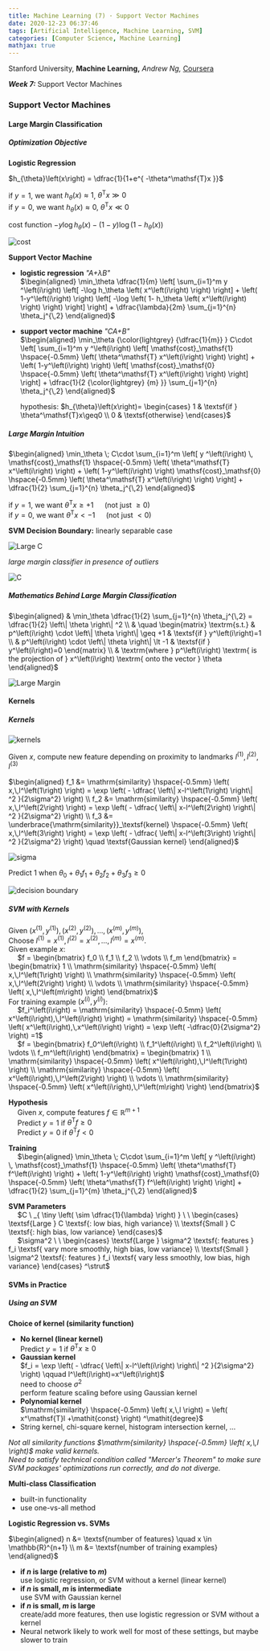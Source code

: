 ```yaml
---
title: Machine Learning (7) · Support Vector Machines
date: 2020-12-23 06:37:46
tags: [Artificial Intelligence, Machine Learning, SVM]
categories: [Computer Science, Machine Learning]
mathjax: true
---
```


Stanford University, **Machine Learning,** *Andrew Ng,* [Coursera]( https://www.coursera.org/learn/machine-learning/home/info )

***Week 7:*** Support Vector Machines

### Support Vector Machines

#### Large Margin Classification

##### Optimization Objective

**Logistic Regression**

$h_{\theta}\left(x\right) = \dfrac{1}{1+e^{ -\theta^\mathsf{T}x }}$

if $y=1$, we want $h_{\theta}\left(x\right)\approx1$, $\theta^\mathsf{T}x\gg0$<br>
if $y=0$, we want $h_{\theta}\left(x\right)\approx0$, $\theta^\mathsf{T}x\ll0$

cost function $-y \log h_{\theta}\left(x\right) - \left(1-y\right) \log \left( 1- h_{\theta}\left(x\right) \right)$

<!-- more -->

![cost](Machine-Learning-Andrew-Ng-7/1.png)

**Support Vector Machine**

- **logistic regression** *"A+λB"*  
  $\begin{aligned} \min_\theta \dfrac{1}{m} \left[ \sum_{i=1}^m y ^\left(i\right) \left[ -\log h_\theta \left( x^\left(i\right) \right) \right] + \left( 1-y^\left(i\right) \right) \left[ -\log \left( 1- h_\theta \left( x^\left(i\right) \right) \right) \right] \right] + \dfrac{\lambda}{2m} \sum_{j=1}^{n} \theta_j^{\,2} \end{aligned}$

- **support vector machine** *"CA+B"*  
  $\begin{aligned} \min_\theta {\color{lightgrey} {\dfrac{1}{m}} } C\cdot \left[ \sum_{i=1}^m y ^\left(i\right) \left[ \mathsf{cost}_\mathsf{1} \hspace{-0.5mm} \left( \theta^\mathsf{T} x^\left(i\right) \right) \right] + \left( 1-y^\left(i\right) \right) \left[ \mathsf{cost}_\mathsf{0} \hspace{-0.5mm} \left( \theta^\mathsf{T} x^\left(i\right) \right) \right] \right] + \dfrac{1}{2 {\color{lightgrey} {m} }} \sum_{j=1}^{n} \theta_j^{\,2} \end{aligned}$

  hypothesis: $h_{\theta}\left(x\right)= \begin{cases} 1 & \textsf{if } \theta^\mathsf{T}x\geq0 \\ 0 & \textsf{otherwise} \end{cases}$

##### Large Margin Intuition

$\begin{aligned} \min_\theta \; C\cdot \sum_{i=1}^m \left[ y ^\left(i\right) \, \mathsf{cost}_\mathsf{1} \hspace{-0.5mm} \left( \theta^\mathsf{T} x^\left(i\right) \right) + \left( 1-y^\left(i\right) \right) \mathsf{cost}_\mathsf{0} \hspace{-0.5mm} \left( \theta^\mathsf{T} x^\left(i\right) \right) \right] + \dfrac{1}{2} \sum_{j=1}^{n} \theta_j^{\,2} \end{aligned}$

if $y=1$, we want $\theta^\mathsf{T}x\geq+1$ &emsp; (not just $\geq0$)<br>
if $y=0$, we want $\theta^\mathsf{T}x\lt-1$ &emsp; (not just $\lt0$)

**SVM Decision Boundary:** linearly separable case

![Large C](Machine-Learning-Andrew-Ng-7/2.png)

*large margin classifier in presence of outliers*

![C](Machine-Learning-Andrew-Ng-7/3.png)

##### Mathematics Behind Large Margin Classification

$\begin{aligned} & \min_\theta \dfrac{1}{2} \sum_{j=1}^{n} \theta_j^{\,2} = \dfrac{1}{2} \left\| \theta \right\| ^2 \\ & \quad \begin{matrix} \textrm{s.t.} & p^\left(i\right) \cdot \left\| \theta \right\| \geq +1 & \textsf{if } y^\left(i\right)=1 \\ & p^\left(i\right) \cdot \left\| \theta \right\| \lt -1 & \textsf{if } y^\left(i\right)=0 \end{matrix} \\ & \textrm{where } p^\left(i\right) \textrm{ is the projection of } x^\left(i\right) \textrm{ onto the vector } \theta \end{aligned}$

![Large Margin](Machine-Learning-Andrew-Ng-7/4.png)

#### Kernels

##### Kernels

![kernels](Machine-Learning-Andrew-Ng-7/5.png)

Given $x$, compute new feature depending on proximity to landmarks $l^\left(1\right) ,\, l^\left(2\right) ,\, l^\left(3\right)$

$\begin{aligned} f_1 &= \mathrm{similarity} \hspace{-0.5mm} \left( x,\,l^\left(1\right) \right) = \exp \left( - \dfrac{ \left\| x-l^\left(1\right) \right\| ^2 }{2\sigma^2} \right) \\ f_2 &= \mathrm{similarity} \hspace{-0.5mm} \left( x,\,l^\left(2\right) \right) = \exp \left( - \dfrac{ \left\| x-l^\left(2\right) \right\| ^2 }{2\sigma^2} \right) \\ f_3 &= \underbrace{\mathrm{similarity}}_\textsf{kernel} \hspace{-0.5mm} \left( x,\,l^\left(3\right) \right) = \exp \left( - \dfrac{ \left\| x-l^\left(3\right) \right\| ^2 }{2\sigma^2} \right) \quad \textsf{Gaussian kernel} \end{aligned}$

![sigma](Machine-Learning-Andrew-Ng-7/6.png)

Predict $1$ when $\theta_0 + \theta_1f_1 + \theta_2f_2 + \theta_3f_3 \geq 0$

![decision boundary](Machine-Learning-Andrew-Ng-7/7.png)

##### SVM with Kernels

Given $\left(x^\left(1\right),\,y^\left(1\right)\right) ,\, \left(x^\left(2\right),\,y^\left(2\right)\right) ,\,\dots,\, \left(x^\left(m\right),\,y^\left(m\right)\right)$,<br>
Choose $l^\left(1\right)=x^\left(1\right) ,\, l^\left(2\right)=x^\left(2\right) ,\,\dots,\, l^\left(m\right)=x^\left(m\right)$.<br>
Given example $x$:<br>
&emsp; $f = \begin{bmatrix} f_0 \\ f_1 \\ f_2 \\ \vdots \\ f_m \end{bmatrix} = \begin{bmatrix} 1 \\ \mathrm{similarity} \hspace{-0.5mm} \left( x,\,l^\left(1\right) \right) \\ \mathrm{similarity} \hspace{-0.5mm} \left( x,\,l^\left(2\right) \right) \\ \vdots \\ \mathrm{similarity} \hspace{-0.5mm} \left( x,\,l^\left(m\right) \right) \end{bmatrix}$<br>
For training example $\left(x^\left(i\right),\,y^\left(i\right)\right)$:<br>
&emsp; $f_i^\left(i\right) = \mathrm{similarity} \hspace{-0.5mm} \left( x^\left(i\right),\,l^\left(i\right) \right) = \mathrm{similarity} \hspace{-0.5mm} \left( x^\left(i\right),\,x^\left(i\right) \right) = \exp \left( -\dfrac{0}{2\sigma^2} \right) =1$<br>
&emsp; $f = \begin{bmatrix} f_0^\left(i\right) \\ f_1^\left(i\right) \\ f_2^\left(i\right) \\ \vdots \\ f_m^\left(i\right) \end{bmatrix} = \begin{bmatrix} 1 \\ \mathrm{similarity} \hspace{-0.5mm} \left( x^\left(i\right),\,l^\left(1\right) \right) \\ \mathrm{similarity} \hspace{-0.5mm} \left( x^\left(i\right),\,l^\left(2\right) \right) \\ \vdots \\ \mathrm{similarity} \hspace{-0.5mm} \left( x^\left(i\right),\,l^\left(m\right) \right) \end{bmatrix}$

**Hypothesis**  
&emsp; Given $x$, compute features $f \in \mathbb{R}^{m+1}$<br>
&emsp; Predict $y=1$ if $\theta^\mathsf{T}f\geq0$<br>
&emsp; Predict $y=0$ if $\theta^\mathsf{T}f\lt0$

**Training**  
&emsp; $\begin{aligned} \min_\theta \; C\cdot \sum_{i=1}^m \left[ y ^\left(i\right) \, \mathsf{cost}_\mathsf{1}  \hspace{-0.5mm} \left( \theta^\mathsf{T} f^\left(i\right) \right) + \left( 1-y^\left(i\right) \right) \mathsf{cost}_\mathsf{0} \hspace{-0.5mm} \left( \theta^\mathsf{T} f^\left(i\right) \right) \right] + \dfrac{1}{2} \sum_{j=1}^{m} \theta_j^{\,2} \end{aligned}$

**SVM Parameters**  
&emsp; $C \ _{ \tiny \left( \sim \dfrac{1}{\lambda} \right) } \ \ \begin{cases} \textsf{Large } C \textsf{: low bias, high variance} \\ \textsf{Small } C \textsf{: high bias, low variance} \end{cases}$<br>
&emsp; $\sigma^2 \ \ \begin{cases} \textsf{Large } \sigma^2 \textsf{: features } f_i \textsf{ vary more smoothly, high bias, low variance} \\ \textsf{Small } \sigma^2 \textsf{: features } f_i \textsf{ vary less smoothly, low bias, high variance} \end{cases} ^\strut$

#### SVMs in Practice

##### Using an SVM

**Choice of kernel (similarity function)**

- **No kernel (linear kernel)**  
  Predict $y=1$ if $\theta^\mathsf{T}x\geq0$
- **Gaussian kernel**  
  $f_i = \exp \left( - \dfrac{ \left\| x-l^\left(i\right) \right\| ^2 }{2\sigma^2} \right) \qquad l^\left(i\right)=x^\left(i\right)$<br>
  need to choose $\sigma^2$<br>
  perform feature scaling before using Gaussian kernel
- **Polynomial kernel**  
  $\mathrm{similarity} \hspace{-0.5mm} \left( x,\,l \right) = \left( x^\mathsf{T}l +\mathit{const} \right) ^\mathit{degree}$
- String kernel, chi-square kernel, histogram intersection kernel, ...

*Not all similarity functions $\mathrm{similarity} \hspace{-0.5mm} \left( x,\,l \right)$ make valid kernels.*  
*Need to satisfy technical condition called "Mercer's Theorem" to make sure SVM packages' optimizations run correctly, and do not diverge.*

**Multi-class Classification**

- built-in functionality
- use one-vs-all method

**Logistic Regression vs. SVMs**

$\begin{aligned} n &= \textsf{number of features} \quad x \in \mathbb{R}^{n+1} \\ m &= \textsf{number of training examples} \end{aligned}$

- **if $n$ is large (relative to $m$)**  
  use logistic regression, or SVM without a kernel (linear kernel)
- **if $n$ is small, $m$ is intermediate**  
  use SVM with Gaussian kernel
- **if $n$ is small, $m$ is large**  
  create/add more features, then use logistic regression or SVM without a kernel
- Neural network likely to work well for most of these settings, but maybe slower to train
